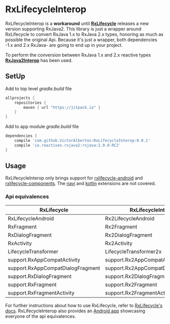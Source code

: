 # RxLifecycleInterop

RxLifecycleInterop is a **workaround** until [**RxLifecycle**](https://github.com/trello/RxLifecycle) releases a new version supporting RxJava2. This library is just a wrapper around RxLifecycle to convert RxJava 1.x to RxJava 2.x types, honoring as much as possible the original Api. Because it's just a wrapper, both dependencies -1.x and 2.x RxJava- are going to end up in your project.  

To perform the conversion between RxJava 1.x and 2.x reactive types [**RxJava2Interop**](https://github.com/akarnokd/RxJava2Interop) has been used. 


## SetUp
Add to top level *gradle.build* file

```gradle
allprojects {
    repositories {
        maven { url "https://jitpack.io" }
    }
}
```

Add to app module *gradle.build* file
```gradle
dependencies {
    compile 'com.github.VictorAlbertos:RxLifecycleInterop:0.0.1'
    compile 'io.reactivex.rxjava2:rxjava:2.0.0-RC2'
}
```

## Usage
RxLifecycleInterop only brings support for [rxlifecycle-android](https://github.com/trello/RxLifecycle/tree/master/rxlifecycle-android) and [rxlifecycle-components](https://github.com/trello/RxLifecycle/tree/master/rxlifecycle-components). The  [navi](https://github.com/trello/RxLifecycle/tree/master/rxlifecycle-navi) and [kotlin](https://github.com/trello/RxLifecycle/tree/master/rxlifecycle-kotlin) extensions are not covered.

### Api equivalences

| RxLifecycle  | RxLifecycleInterop |
| ------------- | ------------- |
| RxLifecycleAndroid  | Rx2LifecycleAndroid  |
| RxFragment  | Rx2Fragment  |
| RxDialogFragment  | Rx2DialogFragment  |
| RxActivity  | Rx2Activity  |
| LifecycleTransformer  | LifecycleTransformer2x  |
| support.RxAppCompatActivity  | support.Rx2AppCompatActivity  |
| support.RxAppCompatDialogFragment  | support.Rx2AppCompatDialogFragment  |
| support.RxDialogFragment  | support.Rx2DialogFragment  |
| support.RxFragment  | support.Rx2Fragment  |
| support.RxFragmentActivity  | support.Rx2FragmentActivity  |


For further instructions about how to use RxLifecycle, refer to [RxLifecycle's docs](https://github.com/trello/RxLifecycle). RxLifecycleInterop also provides an [Android app](https://github.com/VictorAlbertos/RxLifecycleInterop/tree/master/android-test) showcasing everyone of the api equivalences.
